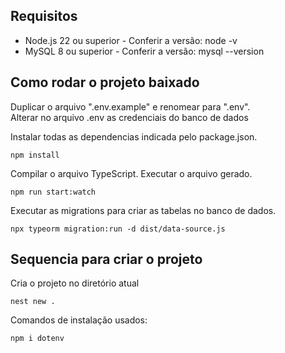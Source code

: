 ## Requisitos

* Node.js 22 ou superior - Conferir a versão: node -v
* MySQL 8 ou superior - Conferir a versão: mysql --version

## Como rodar o projeto baixado

Duplicar o arquivo ".env.example" e renomear para ".env".<br>
Alterar no arquivo .env as credenciais do banco de dados<br>

Instalar todas as dependencias indicada pelo package.json.
```
npm install
```

Compilar o arquivo TypeScript. Executar o arquivo gerado.
```
npm run start:watch
```

Executar as migrations para criar as tabelas no banco de dados.
```
npx typeorm migration:run -d dist/data-source.js
```
## Sequencia para criar o projeto

Cria o projeto no diretório atual
```
nest new . 
```
Comandos de instalação usados:
```
npm i dotenv
```
